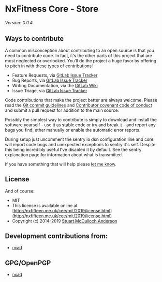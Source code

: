NxFitness Core - Store
=========================================

###### Version: 0.0.4


## Ways to contribute

A common misconception about contributing to an open source is that you need to contribute code. In fact, it's the other parts of this project that are most neglected or overlooked. You'll do the project a huge 
favor by offering to pitch in with these types of contributions!

- Feature Requests, via [GitLab Issue Tracker](https://git.nxfifteen.rocks/nx-health/store/issues)
- Bug Reports, via [GitLab Issue Tracker](https://git.nxfifteen.rocks/nx-health/store/issues)
- Writing Documentation, via the [GitLab Wiki](https://git.nxfifteen.rocks/nx-health/store/wikis/home)
- Issue Triage, via [GitLab Issue Tracker](https://git.nxfifteen.rocks/nx-health/store/issues)
    
Code contributions that make the project better are always welcome. Please read the [Git commit guidelines](https://git.nxfifteen.rocks/nx-health/store/wikis/git-commit-guidelines) and 
[Contributor covenant code of conduct](https://git.nxfifteen.rocks/nx-health/store/wikis/contributor-covenant-code-of-conduct) and submit a pull request for addition to the main source.

Possibly the simplest way to contribute is simply to download and install the software yourself - use it as stable code or try and break it - and report any bugs you find, ether manually or enable the automatic error reports.

During setup just uncomment the sentry io dsn configuration line and core will report code bugs and unexpected exceptions to sentry it's self. Despite this being incredibly useful I've disabled it by default. See the sentry explanation page for information about what is transmitted.

If you have something that will help please [let me know](https://nxfifteen.me.uk/about/me/contact/).


## License

And of course:

* MIT
* This license is available online at [http://nxfifteen.me.uk/cee/mit/2019/license.html](http://nxfifteen.me.uk/cee/mit/2019/license.html)
* Copyright (c) 2014-2019 [Stuart McCulloch Anderson](https://nx15.at/whoami)


## Development contributions from:

* [nxad](https://nx15.at/whoami)


## GPG/OpenPGP

* [nxad](https://nx15.at/whoami)